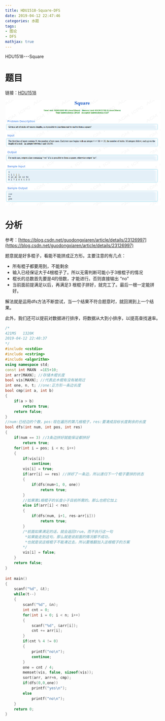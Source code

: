 ```yaml
---
title: HDU1518-Square-DFS
date: 2019-04-12 22:47:46
categories: 水题
tags:
- 图论
- DFS
mathjax: true
---
```


HDU1518---Square

<!-- more -->

# 题目

链接：[HDU1518](http://acm.hdu.edu.cn/showproblem.php?pid=1518)

![](HDU1518-Square-DFS/timu.png)

# 分析

参考：[https://blog.csdn.net/guodongxiaren/article/details/23126997](https://blog.csdn.net/guodongxiaren/article/details/23126997)

题意就是好多棍子，看能不能拼成正方形。主要注意的有几点：

- 所有棍子都要用到，不能剩余
- 输入已经保证大于4根棍子了。所以无需判断可能小于3根棍子的情况
- 棍长的总数首先要是4的倍数，才能进行。否则直接输出 “no”
- 当前面前提满足以后，再满足3 根棍子拼好，就完工了。最后一根一定能拼好。

解法就是运用dfs方法不断尝试，当一个结果不符合题意时，就回溯到上一个结果。

此外，我们还可以提前对数据进行排序，将数据从大到小排序，以提高查找速率。

```c++
/*
421MS	1320K
2019-04-12 22:40:37
*/
#include <cstdio>
#include <cstring>
#include <algorithm>
using namespace std;
const int MAXN  =1E5+10;
int arr[MAXN]; //存储木棍长度
bool vis[MAXN]; //代表此木棍有没有被用过
int one, n, t; //one:正方形一条边长度
bool cmp(int a, int b)
{
    if(a > b)
        return true;
    return false;
}
//num:已经边的个数，pos:现在遍历的第几根棍子，res:要凑成目标长度剩余的长度
bool dfs(int num, int pos, int res) 
{
    if(num == 3) //3条边拼好就能保证都拼好
        return true;
    for(int i = pos; i < n; i++)
    {
        if(vis[i])
            continue;
        vis[i] = true;
        if(arr[i] == res) //拼好了一条边，所以递归下一个棍子要拼的状态
        {
            if(dfs(num+1, 0, one))
                return true;
        }
        //如果第i根棍子的长度小于目前所需的。那么也把它加上
        else if(arr[i] < res) 
        {
            if(dfs(num, i+1, res-arr[i]))
                return true;
        }
        /*前面如果满足的话，就会返回true。而不执行这一句
         *如果能走到这句，那么就是说前面的情况都不成功，
         *也就是说这根棍子不能凑近去，所以要推翻加入这根棍子的方案
        */
        vis[i] = false;
    }
    return false;
}

int main()
{
    scanf("%d", &t);
    while(t--)
    {
        scanf("%d", &n);
        int cnt = 0;
        for(int i = 0; i < n; i++)
        {
            scanf("%d", &arr[i]);
            cnt += arr[i];
        }
        if(cnt % 4 != 0)
        {
            printf("no\n");
            continue;
        }
        one = cnt / 4;
        memset(vis, false, sizeof(vis));
        sort(arr, arr+n, cmp);
        if(dfs(0,0,one))
            printf("yes\n");
        else
            printf("no\n");
    }
    return 0;
}
```

